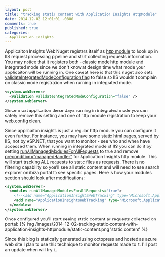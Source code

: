 ```yaml
---
layout: post
title: "tracking static content with Application Insights HttpModule"
date: 2014-12-02 12:01:01 -0800
comments: true
published: true
categories: 
- Application Insights
---
```

Applicaiton Insights Web Nuget registers itself as [http module](http://msdn.microsoft.com/en-us/library/vstudio/ms227673.aspx) to hook up in IIS request processing pipeline and start collecting requests information. You may notice that it registers both - classic mode http module and integrated mode since we don't know at design time what mode your applicaiton will be running in. One caveat here is that this nuget also sets [validateIntegratedModeConfiguration flag](http://msdn.microsoft.com/en-us/library/bb422433.aspx) to false so IIS wouldn't complain on classic mode registration when running in integrated mode.

``` xml
<system.webServer>
  <validation validateIntegratedModeConfiguration="false" />
</system.webServer>
```

Since most applicaiton these days running in integrated mode you can safely remove this setting and one of http module registration to keep your web.config clean.

Since applicaiton insights is just a regular http module you can configure it even further. For instance, you may have some static html pages, served by IIS, not by ASP.NET, that you want to monitor - see who and when have accessed them. When running in integrated mode of IIS you can do it by setting [runAllManagedModulesForAllRequests](http://www.iis.net/configreference/system.webserver/modules) to true and remove [precondition=”managedHandler”](http://msdn.microsoft.com/en-us/library/ms690693.aspx) for Application Insights http module. This will start tracking ALL requests to static files as requests. There is no filtering capability so you’ll see all static content and will need to use search explorer on ibiza portal to see specific pages. Here is how your modules section should look after modifications:
``` xml
<system.webServer>
  <modules runAllManagedModulesForAllRequests="true">
    <!--<add name="ApplicationInsightsWebTracking" type="Microsoft.ApplicationInsights.Extensibility.Web.RequestTracking.WebRequestTrackingModule, Microsoft.ApplicationInsights.Extensibility.Web" preCondition="managedHandler" />-->
    <add name="ApplicationInsightsWebTracking" type="Microsoft.ApplicationInsights.Extensibility.Web.RequestTracking.WebRequestTrackingModule, Microsoft.ApplicationInsights.Extensibility.Web" />
  </modules>
</system.webServer>
```
Once configured you'll start seeing static content as requests collected on portal:
{% img /images/2014-12-02-tracking-static-content-with-application-insights-httpmodule/static-content.png 'static content' %}

Since this blog is statically generated using octopress and hosted as azure web site I plan to use this technique to monitor requests made to it. I'll post an update when will try it.